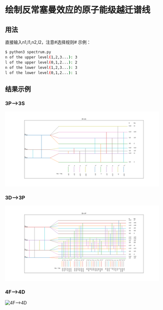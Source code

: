 # 绘制反常塞曼效应的原子能级越迁谱线
## 用法
直接输入n1,l1,n2,l2，注意#选择规则#
示例：
```sh
$ python3 spectrum.py 
n of the upper level(1,2,3...): 3
l of the upper level(0,1,2...): 2
n of the lower level(1,2,3...): 3
l of the lower level(0,1,2...): 1
```

## 结果示例
### 3P-->3S
![3P-->3S](./3P-3S.png)
### 3D-->3P
![3D-->3P](./3D-3P.png)
### 4F-->4D
![4F-->4D](./3F-3D.png)
